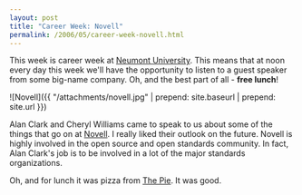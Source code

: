 ```yaml
---
layout: post
title: "Career Week: Novell"
permalink: /2006/05/career-week-novell.html
---
```


This week is career week at [Neumont University][1]. This means that at noon every day this week we'll have the
opportunity to listen to a guest speaker from some big-name company. Oh, and the best part of all - **free lunch**!

![Novell]({{ "/attachments/novell.jpg" | prepend: site.baseurl | prepend: site.url }})

Alan Clark and Cheryl Williams came to speak to us about some of the things that go on at [Novell][2]. I really liked
their outlook on the future. Novell is highly involved in the open source and open standards community. In fact, Alan
Clark's job is to be involved in a lot of the major standards organizations.

Oh, and for lunch it was pizza from [The Pie][3]. It was good.


  [1]: http://www.neumont.edu
  [2]: http://www.novell.com
  [3]: http://www.thepie.com
